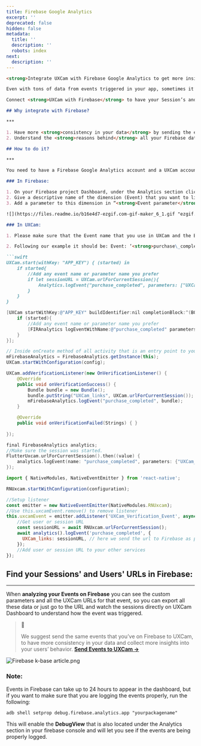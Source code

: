 ```yaml
---
title: Firebase Google Analytics
excerpt: ''
deprecated: false
hidden: false
metadata:
  title: ''
  description: ''
  robots: index
next:
  description: ''
---
```

```markdown
<strong>Integrate UXCam with Firebase Google Analytics to get more insights about your events and better analyze your data.</strong>

Even with tons of data from events triggered in your app, sometimes it’s hard to know why your user’s made some decisions, why they’re not adopting the new features, or not using your app the way you expected them to. While Firebase can provide you with quantitative data, by sending and connecting the events to UXCam, you’ll have a better understanding of your user’s behavior.

Connect <strong>UXCam with Firebase</strong> to have your Session’s and User's URLs on each of your Firebase Events and easily watch the video recording. You can also analyze the whole <strong>user experience</strong> to have more insights and <strong>pinpoint roadblocks</strong> on your user’s journey.

## Why integrate with Firebase?

***

1. Have more <strong>consistency in your data</strong> by sending the events to Firebase and UXCam.
2. Understand the <strong>reasons behind</strong> all your Firebase data, better analyze your user’s behavior, and address problems more precisely. 

## How to do it?

***

You need to have a Firebase Google Analytics account and a UXCam account. 

### In Firebase:

1. On your Firebase project Dashboard, under the Analytics section click on Custom Definitions and then go to “<strong>Create custom dimensions</strong>”.<br/>
2. Give a descriptive name of the dimension (Event) that you want to link to UXCam.<br/>
3. Add a parameter to this dimension in “<strong>Event parameter</strong>” (here you will add your UXCam URL) with a name that you desire, i.e. UXCam\_links in example below.<br/>

![](https://files.readme.io/b16e4d7-ezgif.com-gif-maker_6_1.gif "ezgif.com-gif-maker (6) (1).gif")

### In UXCam:

1. Please make sure that the Event name that you use in UXCam and the Event Parameter are the same that you’ve created on Firebase.

2. Following our example it should be: Event: ‘<strong>purchase\_completed</strong>’ and event parameter: ‘<strong>UXCam\_links</strong>’

```swift
UXCam.start(withKey: "APP_KEY") { (started) in
    if started{
        //Add any event name or parameter name you prefer
        if let sessionURL = UXCam.urlForCurrentSession(){
            Analytics.logEvent("purchase_completed", parameters: ["UXCam_links": sessionURL])
        }
    }
}
```
```objectivec
[UXCam startWithKey:@"APP_KEY" buildIdentifier:nil completionBlock:^(BOOL started) {
    if (started){
        //Add any event name or parameter name you prefer
        [FIRAnalytics logEventWithName:@"purchase_completed" parameters:@{@"UXCam_links":[UXCam urlForCurrentSession]}];
    }
}];
```
```java Android
// Inside onCreate method of all activity that is an entry point to your app add
mFirebaseAnalytics = FirebaseAnalytics.getInstance(this);
UXCam.startWithConfiguration(config);

UXCam.addVerificationListener(new OnVerificationListener() {
    @Override
    public void onVerificationSuccess() {
        Bundle bundle = new Bundle();
        bundle.putString("UXCam_links", UXCam.urlForCurrentSession());
        mFirebaseAnalytics.logEvent("purchase_completed", bundle);
    }

    @Override
    public void onVerificationFailed(Strings) { }
    
});
```
```go Flutter
final FirebaseAnalytics analytics;
//Make sure the session was started.
FlutterUxcam.urlForCurrentSession().then((value) {
    analytics.logEvent(name: "purchase_completed", parameters: {"UXCam_links": value});
});
```
```javascript React Native
import { NativeModules, NativeEventEmitter } from 'react-native';

RNUxcam.startWithConfiguration(configuration);

//Setup listener
const emitter = new NativeEventEmitter(NativeModules.RNUxcam);
//Use this.uxcamEvent.remove() to remove listener
this.uxcamEvent = emitter.addListener('UXCam_Verification_Event', async () => {
    //Get user or session URL
    const sessionURL = await RNUxcam.urlForCurrentSession();
    await analytics().logEvent('purchase_completed', {
      UXCam_links: sessionURL, // here we send the url to Firebase as previously set up.
    });
    //Add user or session URL to your other services
});
```

## Find your Sessions' and Users' URLs in Firebase:

***

When **analyzing your Events on Firebase** you can see the custom parameters and all the UXCam URLs for that event, so you can export all these data or just go to the URL and watch the sessions directly on UXCam Dashboard to understand how the event was triggered. 

> 📘
>
> We suggest send the same events that you’ve on Firebase to UXCam, to have more consistency in your data and collect more insights into your users’ behavior. **[Send Events to UXCam →](https://uxcam-documentation.readme.io/docs/send-events)**

![](https://files.readme.io/348ec86-Firebase_k-base_article.png "Firebase k-base article.png")

### Note:

Events in Firebase can take up to 24 hours to appear in the dashboard, but if you want to make sure that you are logging the events properly, run the following:

```shell Android
adb shell setprop debug.firebase.analytics.app "yourpackagename"
```

This will enable the **DebugView** that is also located under the Analytics section in your firebase console and will let you see if the events are being properly logged.
```